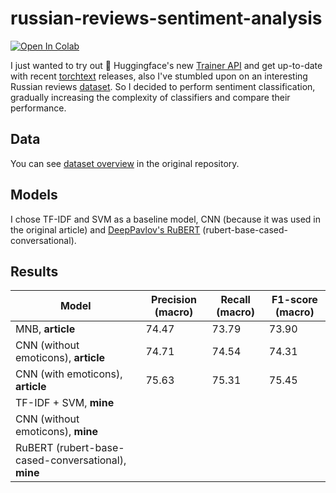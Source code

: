 # russian-reviews-sentiment-analysis

[![Open In Colab](https://colab.research.google.com/assets/colab-badge.svg)]()

I just wanted to try out :hugs: Huggingface's new [Trainer API](https://huggingface.co/transformers/main_classes/trainer.html) and get up-to-date with recent [torchtext](https://pytorch.org/text/) releases, also I've stumbled upon on an interesting Russian reviews [dataset](https://github.com/sismetanin/rureviews). So I decided to perform sentiment classification, gradually increasing the complexity of classifiers and compare their performance.

## Data

You can see [dataset overview](https://github.com/sismetanin/rureviews#dataset-overview) in the original repository.

## Models

I chose TF-IDF and SVM as a baseline model, CNN (because it was used in the original article) and [DeepPavlov's RuBERT](https://huggingface.co/DeepPavlov/rubert-base-cased-conversational) (rubert-base-cased-conversational).

## Results

| Model                                            | Precision (macro) | Recall (macro) | F1-score (macro) |
| --------------------------------------------------- | ----------------- | -------------- | ---------------- |
| MNB, **article**                                    | 74.47             | 73.79          | 73.90            |
| CNN (without emoticons), **article**                | 74.71             | 74.54          | 74.31            |
| CNN (with emoticons), **article**                   | 75.63             | 75.31          | 75.45            |
| TF-IDF + SVM, **mine**                              |                   |                |                  |
| CNN (without emoticons), **mine**                   |                   |                |                  |
| RuBERT (rubert-base-cased-conversational), **mine** |                   |                |                  |
